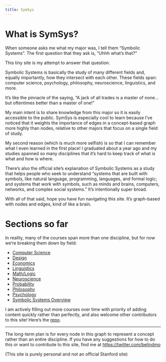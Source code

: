 ```yaml
---
title: SymSys
---
```

# What is SymSys?
When someone asks me what my major was, I tell them “Symbolic Systems”. The first question that they ask is, “Uhhh what’s that?”

This tiny site is my attempt to answer that question. 

Symbolic Systems is basically the study of many different fields and, equally importantly, how they intersect with each other. These fields span: computer science, psychology, philosophy, neuroscience, linguistics, and more. 

It’s like the pinnacle of the saying, “A jack of all trades is a master of none…but oftentimes better than a master of one!” 

My main intent is to share knowledge from this major so it is easily accessible to the public. SymSys is especially cool to learn because I’ve noticed that it weights the importance of edges in a concept-based graph more highly than nodes, relative to other majors that focus on a single field of study. 

My second reason (which is much more selfish) is so that I can remember what I even learned in the first place! I graduated about a year ago and my studies spanned so many disciplines that it’s hard to keep track of what is what and how is where. 

There’s also the official site’s explanation of Symbolic Systems as a study that helps people who seek to understand “systems that are built with symbols, like natural language, programming, languages, and formal logic; and systems that work with symbols, such as minds and brains, computers, networks, and complex social systems.” It’s intentionally super broad. 

With all of that said, hope you have fun navigating this site. It’s graph-based with nodes and edges, kind of like a brain. 

# Sections so far
In reality, many of the courses span more than one discipline, but for now we’re breaking them down by field: 

- [Computer Science](notes/cs)
- [Design](notes/design)
- [Economics](notes/econ)
- [Linguistics](notes/ling)
- [Math/Logic](notes/math-logic)
- [Neuroscience](notes/neuro)
- [Probability](notes/prob)
- [Philosophy](notes/phil)
- [Psychology](notes/psych)
- [Symbolic Systems Overview](notes/symsys)

I am actively filling out more courses over time with priority of adding content quickly rather than perfectly, and also welcome other contributors to this site! Here’s the [repo](https://github.com/belindamo/symsys). 

---

The long-term plan is for every node in this graph to represent a concept rather than an entire discipline. If you have any suggestions for how to do this or want to contribute to this site, find me at https://twitter.com/belindmo

(This site is purely personal and not an official Stanford site)
